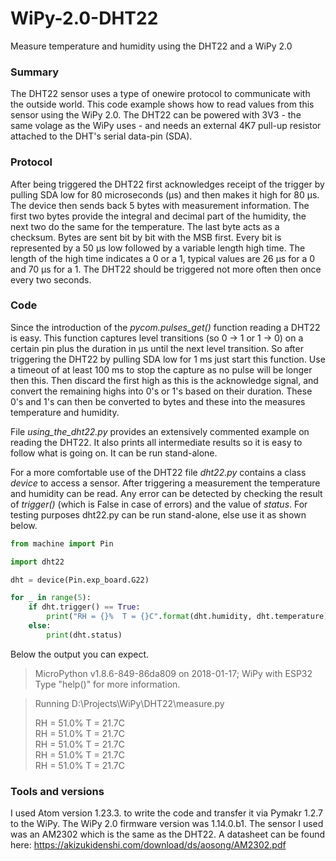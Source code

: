 # WiPy-2.0-DHT22
Measure temperature and humidity using the DHT22 and a WiPy 2.0

### Summary
The DHT22 sensor uses a type of onewire protocol to communicate with the outside world. This code example shows how to read values from this sensor using the WiPy 2.0. The DHT22 can be powered with 3V3 - the same volage as the WiPy uses - and needs an external 4K7 pull-up resistor attached to the DHT's serial data-pin (SDA).

### Protocol
After being triggered the DHT22 first acknowledges receipt of the trigger by pulling SDA low for 80 microseconds (μs) and then makes it high for 80 μs. The device then sends back 5 bytes with measurement information. The first two bytes provide the integral and decimal part of the humidity, the next two do the same for the temperature. The last byte acts as a checksum. Bytes are sent bit by bit with the MSB first. Every bit is represented by a 50 μs low followed by a variable length high time. The length of the high time indicates a 0 or a 1, typical values are 26 μs for a 0 and 70 μs for a 1. The DHT22 should be triggered not more often then once every two seconds.

### Code
Since the introduction of the *pycom.pulses_get()* function reading a DHT22 is easy. This function captures level transitions (so 0 -> 1 or 1 -> 0) on a certain pin plus the duration in μs until the next level transition. So after triggering the DHT22 by pulling SDA low for 1 ms just start this function. Use a timeout of at least 100 ms to stop the capture as no pulse will be longer then this. Then discard the first high as this is the acknowledge signal, and convert the remaining highs into 0's or 1's based on their duration. These 0's and 1's can then be converted to bytes and these into the measures temperature and humidity.

File *using_the_dht22.py* provides an extensively commented example on reading the DHT22. It also prints all intermediate results so it is easy to follow what is going on. It can be run stand-alone.

For a more comfortable use of the DHT22 file *dht22.py* contains a class *device* to access a sensor. After triggering a measurement the temperature and humidity can be read. Any error can be detected by checking the result of *trigger()* (which is False in case of errors) and the value of *status*. For testing purposes dht22.py can be run stand-alone, else use it as shown below.
```python
from machine import Pin

import dht22

dht = device(Pin.exp_board.G22)

for _ in range(5):
    if dht.trigger() == True:
        print("RH = {}%  T = {}C".format(dht.humidity, dht.temperature))
    else:
        print(dht.status)
```
Below the output you can expect.

> MicroPython v1.8.6-849-86da809 on 2018-01-17; WiPy with ESP32<br>
> Type "help()" for more information.

> Running D:\Projects\WiPy\DHT22\measure.py
>
> RH = 51.0%  T = 21.7C<br>
> RH = 51.0%  T = 21.7C<br>
> RH = 51.0%  T = 21.7C<br>
> RH = 51.0%  T = 21.7C<br>
> RH = 51.0%  T = 21.7C

### Tools and versions
I used Atom version 1.23.3. to write the code and transfer it via Pymakr 1.2.7 to the WiPy. The WiPy 2.0 firmware version was 1.14.0.b1. The sensor I used was an AM2302 which is the same as the DHT22. A datasheet can be found here: https://akizukidenshi.com/download/ds/aosong/AM2302.pdf
